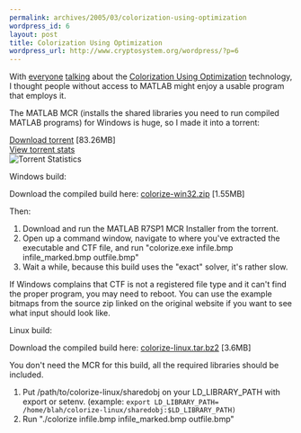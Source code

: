 ```yaml
--- 
permalink: archives/2005/03/colorization-using-optimization
wordpress_id: 6
layout: post
title: Colorization Using Optimization
wordpress_url: http://www.cryptosystem.org/wordpress/?p=6
---
```

With [everyone](http://primates.ximian.com/~miguel/archive/2005/Mar-10.html) [talking](http://linuxart.com/log/archives/2005/03/09/scribbling-to-color/) about the [Colorization Using Optimization](http://www.cs.huji.ac.il/~yweiss/Colorization/) technology, I thought people without access to MATLAB might enjoy a usable program that employs it.

The MATLAB MCR (installs the shared libraries you need to run compiled MATLAB programs) for Windows is huge, so I made it into a torrent:

[Download torrent](http://cryptosystem.org/projects/colorize/MCRInstall.torrent) [83.26MB]<br />
[View torrent stats](href="http://alluvion.org/stats.php?info_hash=23379ea30b490f80904a0dfbadf7eba71108f4ae)<br />
![Torrent Statistics](http://alluvion.org/qstats.php/23379ea30b490f80904a0dfbadf7eba71108f4ae "Torrent Statistics")

Windows build:

Download the compiled build here: 
[colorize-win32.zip](http://cryptosystem.org/projects/colorize/colorize-win32.zip) [1.55MB]

Then:

1.  Download and run the MATLAB R7SP1 MCR Installer from the torrent.
2.  Open up a command window, navigate to where you've extracted the executable and
CTF file, and run "colorize.exe infile.bmp infile_marked.bmp outfile.bmp"
3.  Wait a while, because this build uses the "exact" solver, it's rather slow.

If Windows complains that CTF is not a registered file type and it can't find the proper program, you may need to reboot. You can use the example bitmaps from the source zip linked on the original website if you want to see what input should look like.

Linux build:

Download the compiled build here: [colorize-linux.tar.bz2](http://cryptosystem.org/projects/colorize/colorize-linux.tar.bz2) [3.6MB]

You don't need the MCR for this build, all the required libraries should be included.

1.  Put /path/to/colorize-linux/sharedobj on your LD\_LIBRARY\_PATH with export or setenv. (example:
`export LD_LIBRARY_PATH=
/home/blah/colorize-linux/sharedobj:$LD_LIBRARY_PATH)`
2.  Run "./colorize infile.bmp infile_marked.bmp outfile.bmp"

